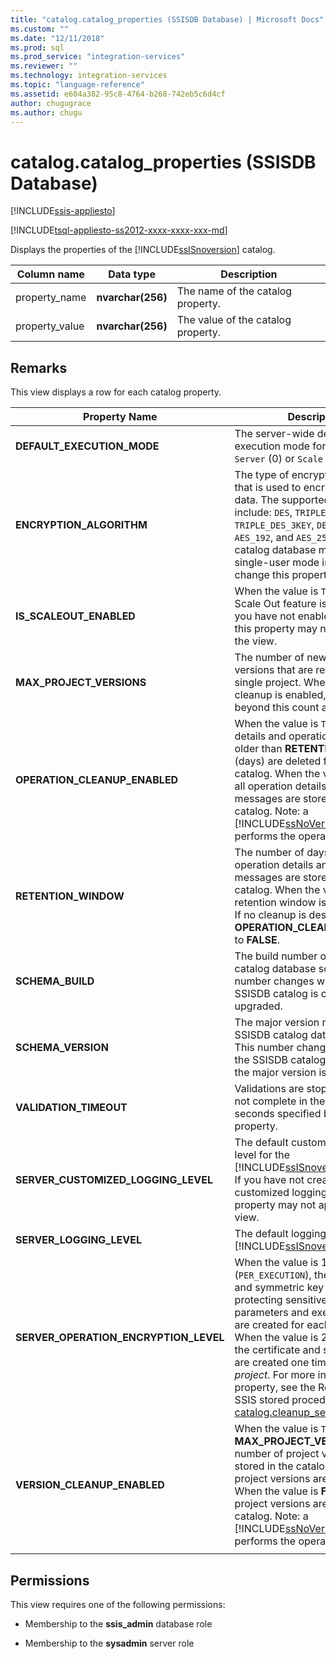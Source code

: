 ```yaml
---
title: "catalog.catalog_properties (SSISDB Database) | Microsoft Docs"
ms.custom: ""
ms.date: "12/11/2018"
ms.prod: sql
ms.prod_service: "integration-services"
ms.reviewer: ""
ms.technology: integration-services
ms.topic: "language-reference"
ms.assetid: e604a382-95c8-4764-b268-742eb5c6d4cf
author: chugugrace
ms.author: chugu
---
```

# catalog.catalog_properties (SSISDB Database)

[!INCLUDE[ssis-appliesto](../../includes/ssis-appliesto-ssvrpluslinux-asdb-asdw-xxx.md)]


[!INCLUDE[tsql-appliesto-ss2012-xxxx-xxxx-xxx-md](../../includes/tsql-appliesto-ss2012-xxxx-xxxx-xxx-md.md)]

  Displays the properties of the [!INCLUDE[ssISnoversion](../../includes/ssisnoversion-md.md)] catalog.  
  
|Column name|Data type|Description|  
|-----------------|---------------|-----------------|  
|property_name|**nvarchar(256)**|The name of the catalog property.|  
|property_value|**nvarchar(256)**|The value of the catalog property.|  
  
## Remarks  
 This view displays a row for each catalog property.
  
|Property Name|Description|  
|-------------------|-----------------|  
|**DEFAULT_EXECUTION_MODE**|The server-wide default execution mode for packages - `Server` (0) or `Scale Out` (1). |
|**ENCRYPTION_ALGORITHM**|The type of encryption algorithm that is used to encrypt sensitive data. The supported values include: `DES`, `TRIPLE_DES`, `TRIPLE_DES_3KEY`, `DESX`, `AES_128`, `AES_192`, and `AES_256`. Note: The catalog database must be in single-user mode in order to change this property.|
|**IS_SCALEOUT_ENABLED**|When the value is `True`, the SSIS Scale Out feature is enabled. If you have not enabled Scale Out, this property may not appear in the view.|
|**MAX_PROJECT_VERSIONS**|The number of new project versions that are retained for a single project. When version cleanup is enabled, older versions beyond this count are deleted.|  
|**OPERATION_CLEANUP_ENABLED**|When the value is `TRUE`, operation details and operation messages older than **RETENTION_WINDOW** (days) are deleted from the catalog. When the value is `FALSE`, all operation details and operation messages are stored in the catalog. Note: a [!INCLUDE[ssNoVersion](../../includes/ssnoversion-md.md)] job performs the operation cleanup.|  
|**RETENTION_WINDOW**|The number of days that operation details and operation messages are stored in the catalog. When the value is `-1`, the retention window is infinite. Note: If no cleanup is desired, set **OPERATION_CLEANUP_ENABLED** to **FALSE**.|
|**SCHEMA_BUILD**|The build number of the SSISDB catalog database schema. This number changes whenever the SSISDB catalog is created or upgraded.|
|**SCHEMA_VERSION**|The major version number of the SSISDB catalog database schema. This number changes whenever the SSISDB catalog is created or the major version is upgraded.|
|**VALIDATION_TIMEOUT**|Validations are stopped if they do not complete in the number of seconds specified by this property.|  
|**SERVER_CUSTOMIZED_LOGGING_LEVEL**|The default customized logging level for the [!INCLUDE[ssISnoversion](../../includes/ssisnoversion-md.md)] server. If you have not created any customized logging levels, this property may not appear in the view.|
|**SERVER_LOGGING_LEVEL**|The default logging level for the [!INCLUDE[ssISnoversion](../../includes/ssisnoversion-md.md)] server.|
|**SERVER_OPERATION_ENCRYPTION_LEVEL**|When the value is 1 (`PER_EXECUTION`), the certificate and symmetric key used for protecting sensitive execution parameters and execution logs are created for each *execution*. When the value is 2 (`PER_PROJECT`), the certificate and symmetric key are created one time for each *project*. For more info about this property, see the Remarks for the SSIS stored procedure [catalog.cleanup_server_log](../system-stored-procedures/catalog-cleanup-server-log.md#remarks).|
|**VERSION_CLEANUP_ENABLED**|When the value is `TRUE`, only the **MAX_PROJECT_VERSIONS** number of project versions are stored in the catalog and all other project versions are deleted. When the value is **FALSE**, all project versions are stored in the catalog. Note: a [!INCLUDE[ssNoVersion](../../includes/ssnoversion-md.md)] job performs the operation cleanup.|
|||
  
## Permissions  
 This view requires one of the following permissions:  
  
-   Membership to the **ssis_admin** database role  
  
-   Membership to the **sysadmin** server role  
  
  
